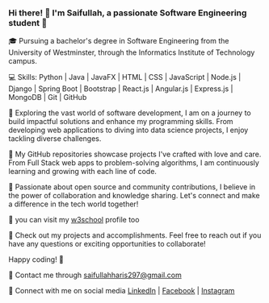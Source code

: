 ### Hi there! 👋 I'm Saifullah, a passionate Software Engineering student 🚀

🎓 Pursuing a bachelor's degree in Software Engineering from the University of Westminster, through the Informatics Institute of Technology campus.

💻 Skills: Python | Java | JavaFX | HTML | CSS | JavaScript | Node.js | Django | Spring Boot | Bootstrap | React.js | Angular.js | Express.js | MongoDB | Git | GitHub

🌱 Exploring the vast world of software development, I am on a journey to build impactful solutions and enhance my programming skills. From developing web applications to diving into data science projects, I enjoy tackling diverse challenges.

🚀 My GitHub repositories showcase projects I've crafted with love and care. From Full Stack web apps to problem-solving algorithms, I am continuously learning and growing with each line of code.

🔭 Passionate about open source and community contributions, I believe in the power of collaboration and knowledge sharing. Let's connect and make a difference in the tech world together!

🌟 you can visit my [w3school](https://my-learning.w3schools.com/) profile too

🎯 Check out my projects and accomplishments. Feel free to reach out if you have any questions or exciting opportunities to collaborate!

Happy coding! 🚀

📧 Contact me through saifullahharis297@gmail.com

🔗 Connect with me on social media [LinkedIn](https://www.linkedin.com/in/saifullah297/) | [Facebook](https://www.facebook.com/saifullah.haris.54?mibextid=ZbWKwL) | [Instagram](https://www.instagram.com/saifullah_297/)  

